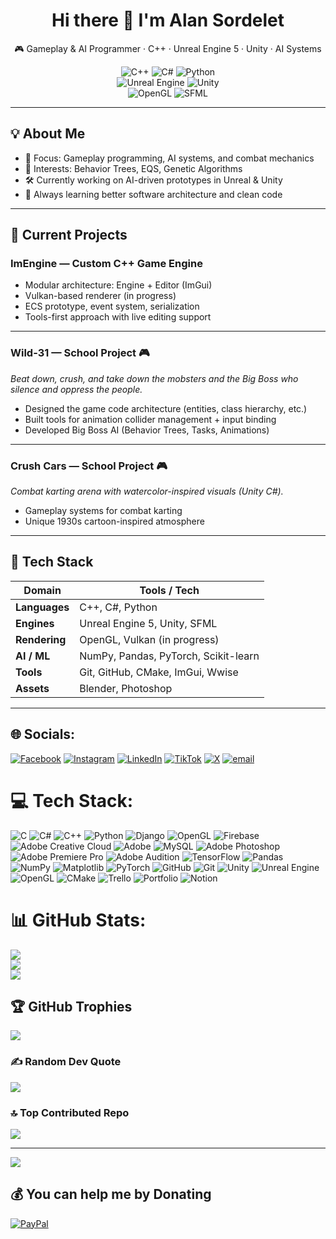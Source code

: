 <div align="center">

# Hi there 👋 I'm Alan Sordelet  
🎮 Gameplay & AI Programmer · C++ · Unreal Engine 5 · Unity · AI Systems  

![C++](https://img.shields.io/badge/C++-17%2F20-blue) 
![C#](https://img.shields.io/badge/C%23-Unity-purple) 
![Python](https://img.shields.io/badge/Python-3-yellow)  
![Unreal Engine](https://img.shields.io/badge/Unreal%20Engine-5-black) 
![Unity](https://img.shields.io/badge/Unity-2023-green)  
![OpenGL](https://img.shields.io/badge/OpenGL-Rendering-lightblue) 
![SFML](https://img.shields.io/badge/SFML-C++-brightgreen)  

---

</div>

## 💡 About Me
- 🎯 Focus: Gameplay programming, AI systems, and combat mechanics  
- 🔬 Interests: Behavior Trees, EQS, Genetic Algorithms  
- 🛠️ Currently working on AI-driven prototypes in Unreal & Unity  
- 🚀 Always learning better software architecture and clean code  

---

## 🔨 Current Projects
### **ImEngine — Custom C++ Game Engine**  
- Modular architecture: Engine + Editor (ImGui)  
- Vulkan-based renderer (in progress)  
- ECS prototype, event system, serialization  
- Tools-first approach with live editing support  

---

### **Wild-31 — School Project** 🎮  
*Beat down, crush, and take down the mobsters and the Big Boss who silence and oppress the people.*  
- Designed the game code architecture (entities, class hierarchy, etc.)  
- Built tools for animation collider management + input binding  
- Developed Big Boss AI (Behavior Trees, Tasks, Animations)  

---

### **Crush Cars — School Project** 🎮  
*Combat karting arena with watercolor-inspired visuals (Unity C#).*  
- Gameplay systems for combat karting  
- Unique 1930s cartoon-inspired atmosphere  

---

## 🧰 Tech Stack
| Domain         | Tools / Tech |
|----------------|--------------|
| **Languages**  | C++, C#, Python |
| **Engines**    | Unreal Engine 5, Unity, SFML |
| **Rendering**  | OpenGL, Vulkan (in progress) |
| **AI / ML**    | NumPy, Pandas, PyTorch, Scikit-learn |
| **Tools**      | Git, GitHub, CMake, ImGui, Wwise |
| **Assets**     | Blender, Photoshop |

---


## 🌐 Socials:
[![Facebook](https://img.shields.io/badge/Facebook-%231877F2.svg?logo=Facebook&logoColor=white)](https://facebook.com/AlanSordelet) [![Instagram](https://img.shields.io/badge/Instagram-%23E4405F.svg?logo=Instagram&logoColor=white)](https://instagram.com/alan_sordelet) [![LinkedIn](https://img.shields.io/badge/LinkedIn-%230077B5.svg?logo=linkedin&logoColor=white)](https://linkedin.com/in/alan-p-sordelet) [![TikTok](https://img.shields.io/badge/TikTok-%23000000.svg?logo=TikTok&logoColor=white)](https://tiktok.com/@alansordelet) [![X](https://img.shields.io/badge/X-black.svg?logo=X&logoColor=white)](https://x.com/AlanSortdeLa) [![email](https://img.shields.io/badge/Email-D14836?logo=gmail&logoColor=white)](mailto:alansordelet.as@gmail.com) 

# 💻 Tech Stack:
![C](https://img.shields.io/badge/c-%2300599C.svg?style=for-the-badge&logo=c&logoColor=white) ![C#](https://img.shields.io/badge/c%23-%23239120.svg?style=for-the-badge&logo=csharp&logoColor=white) ![C++](https://img.shields.io/badge/c++-%2300599C.svg?style=for-the-badge&logo=c%2B%2B&logoColor=white) ![Python](https://img.shields.io/badge/python-3670A0?style=for-the-badge&logo=python&logoColor=ffdd54) ![Django](https://img.shields.io/badge/django-%23092E20.svg?style=for-the-badge&logo=django&logoColor=white) ![OpenGL](https://img.shields.io/badge/OpenGL-%23FFFFFF.svg?style=for-the-badge&logo=opengl) ![Firebase](https://img.shields.io/badge/firebase-a08021?style=for-the-badge&logo=firebase&logoColor=ffcd34) ![Adobe Creative Cloud](https://img.shields.io/badge/Adobe%20Creative%20Cloud-DA1F26.svg?style=for-the-badge&logo=Adobe%20Creative%20Cloud&logoColor=white) ![Adobe](https://img.shields.io/badge/adobe-%23FF0000.svg?style=for-the-badge&logo=adobe&logoColor=white) ![MySQL](https://img.shields.io/badge/mysql-4479A1.svg?style=for-the-badge&logo=mysql&logoColor=white) ![Adobe Photoshop](https://img.shields.io/badge/adobe%20photoshop-%2331A8FF.svg?style=for-the-badge&logo=adobe%20photoshop&logoColor=white) ![Adobe Premiere Pro](https://img.shields.io/badge/Adobe%20Premiere%20Pro-9999FF.svg?style=for-the-badge&logo=Adobe%20Premiere%20Pro&logoColor=white) ![Adobe Audition](https://img.shields.io/badge/Adobe%20Audition-9999FF.svg?style=for-the-badge&logo=Adobe%20Audition&logoColor=white) ![TensorFlow](https://img.shields.io/badge/TensorFlow-%23FF6F00.svg?style=for-the-badge&logo=TensorFlow&logoColor=white) ![Pandas](https://img.shields.io/badge/pandas-%23150458.svg?style=for-the-badge&logo=pandas&logoColor=white) ![NumPy](https://img.shields.io/badge/numpy-%23013243.svg?style=for-the-badge&logo=numpy&logoColor=white) ![Matplotlib](https://img.shields.io/badge/Matplotlib-%23ffffff.svg?style=for-the-badge&logo=Matplotlib&logoColor=black) ![PyTorch](https://img.shields.io/badge/PyTorch-%23EE4C2C.svg?style=for-the-badge&logo=PyTorch&logoColor=white) ![GitHub](https://img.shields.io/badge/github-%23121011.svg?style=for-the-badge&logo=github&logoColor=white) ![Git](https://img.shields.io/badge/git-%23F05033.svg?style=for-the-badge&logo=git&logoColor=white) ![Unity](https://img.shields.io/badge/unity-%23000000.svg?style=for-the-badge&logo=unity&logoColor=white) ![Unreal Engine](https://img.shields.io/badge/unrealengine-%23313131.svg?style=for-the-badge&logo=unrealengine&logoColor=white) ![OpenGL](https://img.shields.io/badge/OpenGL-white?logo=OpenGL&style=for-the-badge) ![CMake](https://img.shields.io/badge/CMake-%23008FBA.svg?style=for-the-badge&logo=cmake&logoColor=white) ![Trello](https://img.shields.io/badge/Trello-%23026AA7.svg?style=for-the-badge&logo=Trello&logoColor=white) ![Portfolio](https://img.shields.io/badge/Portfolio-%23000000.svg?style=for-the-badge&logo=firefox&logoColor=#FF7139) ![Notion](https://img.shields.io/badge/Notion-%23000000.svg?style=for-the-badge&logo=notion&logoColor=white)
# 📊 GitHub Stats:
![](https://github-readme-stats.vercel.app/api?username=alansordelet&theme=dark&hide_border=false&include_all_commits=false&count_private=false)<br/>
![](https://nirzak-streak-stats.vercel.app/?user=alansordelet&theme=dark&hide_border=false)<br/>
![](https://github-readme-stats.vercel.app/api/top-langs/?username=alansordelet&theme=dark&hide_border=false&include_all_commits=false&count_private=false&layout=compact)

## 🏆 GitHub Trophies
![](https://github-profile-trophy.vercel.app/?username=alansordelet&theme=radical&no-frame=true&no-bg=false&margin-w=4)

### ✍️ Random Dev Quote
![](https://quotes-github-readme.vercel.app/api?type=horizontal&theme=radical)

### 🔝 Top Contributed Repo
![](https://github-contributor-stats.vercel.app/api?username=alansordelet&limit=5&theme=dark&combine_all_yearly_contributions=true)

---
[![](https://visitcount.itsvg.in/api?id=alansordelet&icon=0&color=0)](https://visitcount.itsvg.in)

  ## 💰 You can help me by Donating
  [![PayPal](https://img.shields.io/badge/PayPal-00457C?style=for-the-badge&logo=paypal&logoColor=white)](https://paypal.me/AlanSordelet) 

  
